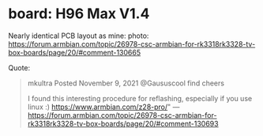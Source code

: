 # board: H96 Max V1.4
Nearly identical PCB layout as mine:
photo: https://forum.armbian.com/topic/26978-csc-armbian-for-rk3318rk3328-tv-box-boards/page/20/#comment-130665

Quote:
>mkultra
>Posted November 9, 2021
>@Gaususcool find cheers
>
>I found this interesting procedure for reflashing, especially if you use linux :) https://www.armbian.com/z28-pro/"
>—https://forum.armbian.com/topic/26978-csc-armbian-for-rk3318rk3328-tv-box-boards/page/20/#comment-130693
